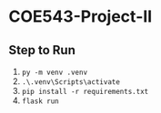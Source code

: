 # COE543-Project-II

## Step to Run

1. `py -m venv .venv`
2. `.\.venv\Scripts\activate`
3. `pip install -r requirements.txt`
4. `flask run`
